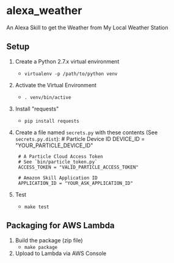 # alexa_weather
An Alexa Skill to get the Weather from My Local Weather Station

## Setup
1. Create a Python 2.7.x virtual environment
    - `virtualenv -p /path/to/python venv`
2. Activate the Virtual Environment
    - `. venv/bin/active`
3. Install "requests"
    - `pip install requests`
4. Create a file named `secrets.py` with these contents (See `secrets.py.dist`):
        # Particle Device ID
        DEVICE_ID = "YOUR_PARTICLE_DEVICE_ID"

        # A Particle Cloud Access Token
        # See `bin/particle_token.py`
        ACCESS_TOKEN = "VALID_PARTICLE_ACCESS_TOKEN"

        # Amazon Skill Application ID
        APPLICATION_ID = "YOUR_ASK_APPLICATION_ID"
5. Test
    - `make test`

## Packaging for AWS Lambda
1. Build the package (zip file)
    - `make package`
2. Upload to Lambda via AWS Console
